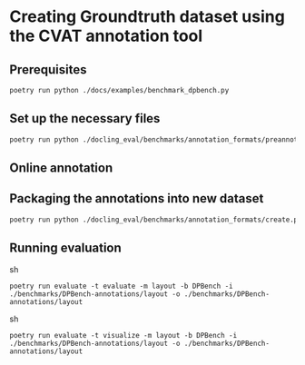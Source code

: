 # Creating Groundtruth dataset using the CVAT annotation tool

## Prerequisites

```sh
poetry run python ./docs/examples/benchmark_dpbench.py
```

## Set up the necessary files

```sh
poetry run python ./docling_eval/benchmarks/annotation_formats/preannotate.py -i ./benchmarks/DPBench-dataset/layout/test/ -o ./benchmarks/DPBench-annotations
```

## Online annotation


## Packaging the annotations into new dataset

```sh
poetry run python ./docling_eval/benchmarks/annotation_formats/create.py -i ./benchmarks/DPBench-annotations
```

## Running evaluation

sh
```
poetry run evaluate -t evaluate -m layout -b DPBench -i ./benchmarks/DPBench-annotations/layout -o ./benchmarks/DPBench-annotations/layout
```

sh
```
poetry run evaluate -t visualize -m layout -b DPBench -i ./benchmarks/DPBench-annotations/layout -o ./benchmarks/DPBench-annotations/layout
```